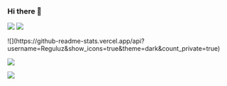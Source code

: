 ### Hi there 👋

<!--
**Reguluz/Reguluz** is a ✨ _special_ ✨ repository because its `README.md` (this file) appears on your GitHub profile.

Here are some ideas to get you started:

- 🔭 I’m currently working on ...
- 🌱 I’m currently learning ...
- 👯 I’m looking to collaborate on ...
- 🤔 I’m looking for help with ...
- 💬 Ask me about ...
- 📫 How to reach me: ...
- 😄 Pronouns: ...
- ⚡ Fun fact: ...
  -->
  <p>
  <img src="https://img.shields.io/static/v1?label=Program&message=CSharp&color=green"/>
  <a href="https://www.reguluz.site/"><img src="https://img.shields.io/static/v1?label=Blog&message=林荫道&color=orange"/></a>
  </p>
  ![](https://github-readme-stats.vercel.app/api?username=Reguluz&show_icons=true&theme=dark&count_private=true)


![](https://github-readme-stats.vercel.app/api/top-langs/?username=Reguluz&theme=dark&layout=compact)

![](https://activity-graph.herokuapp.com/graph?username=Reguluz&theme=github)
